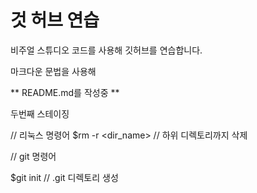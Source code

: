 # 것 허브 연습

비주얼 스튜디오 코드를 사용해 깃허브를 연습합니다.

마크다운 문법을 사용해

** README.md를 작성중  **

두번째 스테이징

// 리눅스 명령어
$rm -r <dir_name>  // 하위 디렉토리까지 삭제


// git 명령어

$git init  // .git 디렉토리 생성 


